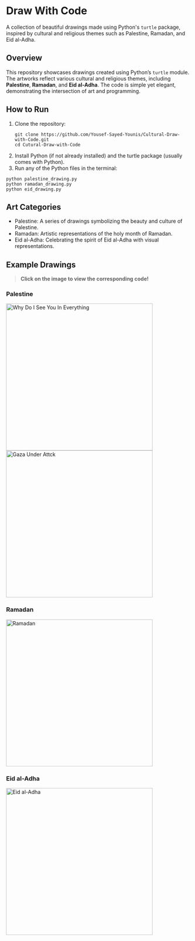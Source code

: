 # Draw With Code

A collection of beautiful drawings made using Python's `turtle` package, inspired by cultural and religious themes such as Palestine, Ramadan, and Eid al-Adha.

## Overview

This repository showcases drawings created using Python’s `turtle` module. The artworks reflect various cultural and religious themes, including **Palestine**, **Ramadan**, and **Eid al-Adha**. The code is simple yet elegant, demonstrating the intersection of art and programming.

## How to Run

1. Clone the repository:
   ```
   git clone https://github.com/Yousef-Sayed-Younis/Cultural-Draw-with-Code.git
   cd Cutural-Draw-with-Code
   ```
2. Install Python (if not already installed) and the turtle package (usually comes with Python).
3. Run any of the Python files in the terminal:
  ```
  python palestine_drawing.py
  python ramadan_drawing.py
  python eid_drawing.py
  ```

## Art Categories
- Palestine: A series of drawings symbolizing the beauty and culture of Palestine.
- Ramadan: Artistic representations of the holy month of Ramadan.
- Eid al-Adha: Celebrating the spirit of Eid al-Adha with visual representations.

## Example Drawings
> **Click on the image to view the corresponding code!**
### Palestine
<div>
<a href="https://github.com/Yousef-Sayed-Younis/Draw-with-Code/blob/main/Why_Do_I_See_You_In_Everything.py"><img src="https://github.com/Yousef-Sayed-Younis/Draw-with-Code/assets/98708975/98bbcb70-6893-4a4f-bac3-4b248d374c90" width="400" title="Why Do I See You In Everything"></a>
<img src="https://github.com/user-attachments/assets/d7363871-59a5-4fc6-a85b-db77d4696436" width="400" title="Gaza Under Attck">
</div>

### Ramadan
<a href="https://github.com/Yousef-Sayed-Younis/Draw-with-Code/blob/main/Ramadan.py"><img src="https://github.com/Yousef-Sayed-Younis/Draw-with-Code/assets/98708975/4054af94-4c62-4178-91a5-3f7576a635fc" width="400" title="Ramadan"></a>

### Eid al-Adha
<img src="https://github.com/user-attachments/assets/1212a103-6502-4618-b99f-c3f789e6d498" width="400" title="Eid al-Adha">


